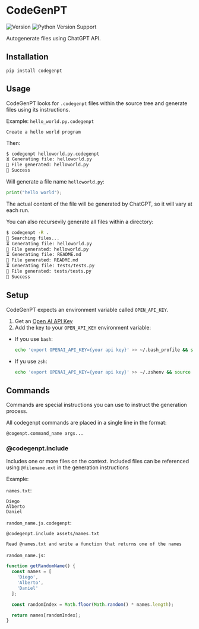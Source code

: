 # CodeGenPT
![Version](https://img.shields.io/pypi/v/codegenpt)
![Python Version Support](https://img.shields.io/pypi/pyversions/codegenpt)

Autogenerate files using ChatGPT API.

## Installation
```
pip install codegenpt
```

## Usage
CodeGenPT looks for `.codegenpt` files within the source tree and generate files using its instructions.

Example: `hello_world.py.codegenpt`
```
Create a hello world program
```

Then:
```bash
$ codegenpt helloworld.py.codegenpt
⏳ Generating file: helloworld.py
🍺 File generated: helloworld.py
🍻 Success
```

Will generate a file name `helloworld.py`:
```python
print("hello world");
```

The actual content of the file will be generated by ChatGPT, so it will vary at each run.

You can also recursevily generate all files within a directory:
```bash
$ codegenpt -R .
🔎 Searching files...
⏳ Generating file: helloworld.py
🍺 File generated: helloworld.py
⏳ Generating file: README.md
🍺 File generated: README.md
⏳ Generating file: tests/tests.py
🍺 File generated: tests/tests.py
🍻 Success
```

## Setup
CodeGenPT expects an environment variable called `OPEN_API_KEY`.

1. Get an [Open AI API Key](https://github.com/Significant-Gravitas/Auto-GPT#:~:text=Get%20an%20OpenAI-,API%20Key,-Download%20the%20latest)
2. Add the key to your `OPEN_API_KEY` environment variable:
  - If you use `bash`:
    ```bash
    echo 'export OPENAI_API_KEY={your api key}' >> ~/.bash_profile && source ~/.bash_profile
    ```
  - If yu use `zsh`:
    ```bash
    echo 'export OPENAI_API_KEY={your api key}' >> ~/.zshenv && source ~/.zshenv

## Commands
Commands are special instructions you can use to instruct the generation process.

All codegenpt commands are placed in a single line in the format:
```
@cogenpt.command_name args...
```

### @codegenpt.include
Includes one or more files on the context.
Included files can be referenced using `@filename.ext` in the generation instructions

Example: 

`names.txt`:
```
Diego
Alberto
Daniel
```

`random_name.js.codegenpt`:
```
@codegenpt.include assets/names.txt

Read @names.txt and write a function that returns one of the names
```

`random_name.js`:
```js
function getRandomName() {
  const names = [
    'Diego',
    'Alberto',
    'Daniel'
  ];

  const randomIndex = Math.floor(Math.random() * names.length);

  return names[randomIndex];
}
```
